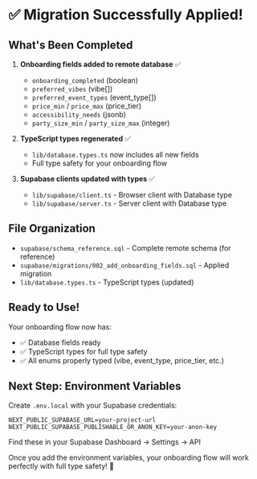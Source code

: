 # ✅ Migration Successfully Applied!

## What's Been Completed

1. **Onboarding fields added to remote database** ✅
   - `onboarding_completed` (boolean)
   - `preferred_vibes` (vibe[])
   - `preferred_event_types` (event_type[])
   - `price_min` / `price_max` (price_tier)
   - `accessibility_needs` (jsonb)
   - `party_size_min` / `party_size_max` (integer)

2. **TypeScript types regenerated** ✅
   - `lib/database.types.ts` now includes all new fields
   - Full type safety for your onboarding flow

3. **Supabase clients updated with types** ✅
   - `lib/supabase/client.ts` - Browser client with Database type
   - `lib/supabase/server.ts` - Server client with Database type

## File Organization

- `supabase/schema_reference.sql` - Complete remote schema (for reference)
- `supabase/migrations/002_add_onboarding_fields.sql` - Applied migration
- `lib/database.types.ts` - TypeScript types (updated)

## Ready to Use!

Your onboarding flow now has:
- ✅ Database fields ready
- ✅ TypeScript types for full type safety
- ✅ All enums properly typed (vibe, event_type, price_tier, etc.)

## Next Step: Environment Variables

Create `.env.local` with your Supabase credentials:

```env
NEXT_PUBLIC_SUPABASE_URL=your-project-url
NEXT_PUBLIC_SUPABASE_PUBLISHABLE_OR_ANON_KEY=your-anon-key
```

Find these in your Supabase Dashboard → Settings → API

Once you add the environment variables, your onboarding flow will work perfectly with full type safety! 🚀
